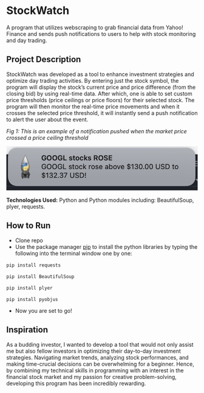 # StockWatch

A program that utilizes webscraping to grab financial data from Yahoo! Finance and sends push notifications to users to help with stock monitoring and day trading.

## Project Description

StockWatch was developed as a tool to enhance investment strategies and optimize day trading activities. By entering just the stock symbol, the program will display the stock’s current price and price difference (from the closing bid) by using real-time data. After which, one is able to set custom price thresholds (price ceilings or price floors) for their selected stock. The program will then monitor the real-time price movements and when it crosses the selected price threshold, it will instantly send a push notification to alert the user about the event.

_Fig 1: This is an example of a notification pushed when the market price crossed a price ceiling threshold_

![Notification Screenshot](assets/notification.png)

**Technologies Used:** Python and Python modules including: BeautifulSoup, plyer, requests.

## How to Run

- Clone repo
- Use the package manager [pip](https://pip.pypa.io/en/stable/) to install the python libraries by typing the following into the terminal window one by one:

```
pip install requests
```

```
pip install BeautifulSoup
```

```
pip install plyer
```

```
pip install pyobjus
```

- Now you are set to go!

## Inspiration

As a budding investor, I wanted to develop a tool that would not only assist me but also fellow investors in optimizing their day-to-day investment strategies. Navigating market trends, analyzing stock performances, and making time-crucial decisions can be overwhelming for a beginner. Hence, by combining my technical skills in programming with an interest in the financial stock market and my passion for creative problem-solving, developing this program has been incredibly rewarding.
